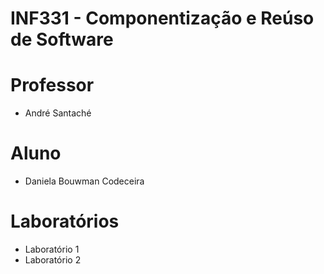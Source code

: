 # INF331 - Componentização e Reúso de Software

# Professor
* André Santaché

# Aluno
* Daniela Bouwman Codeceira

# Laboratórios

* Laboratório 1
* Laboratório 2
